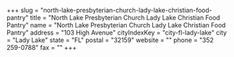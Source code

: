 +++
slug = "north-lake-presbyterian-church-lady-lake-christian-food-pantry"
title = "North Lake Presbyterian Church Lady Lake Christian Food Pantry"
name = "North Lake Presbyterian Church Lady Lake Christian Food Pantry"
address = "103 High Avenue"
cityIndexKey = "city-fl-lady-lake"
city = "Lady Lake"
state = "FL"
postal = "32159"
website = ""
phone = "352 259-0788"
fax = ""
+++
